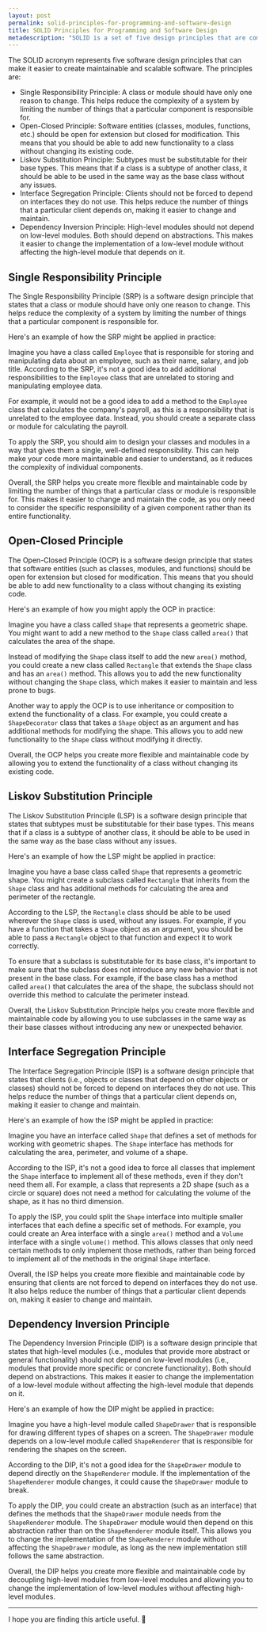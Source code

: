 ```yaml
---
layout: post
permalink: solid-principles-for-programming-and-software-design
title: SOLID Principles for Programming and Software Design
metadescription: "SOLID is a set of five design principles that are commonly used by software developers to improve the design of their code. The acronym SOLID stands for: Single Responsibility Principle, Open-Closed Principle, Liskov Substitution Principle, Interface Segregation Principle, and Dependency Inversion Principle. These principles can help developers create more maintainable, scalable, and flexible software."
---
```


The SOLID acronym represents five software design principles that can make it easier to create maintainable and scalable software. The principles are:

* Single Responsibility Principle: A class or module should have only one reason to change. This helps reduce the complexity of a system by limiting the number of things that a particular component is responsible for.
* Open-Closed Principle: Software entities (classes, modules, functions, etc.) should be open for extension but closed for modification. This means that you should be able to add new functionality to a class without changing its existing code.
* Liskov Substitution Principle: Subtypes must be substitutable for their base types. This means that if a class is a subtype of another class, it should be able to be used in the same way as the base class without any issues.
* Interface Segregation Principle: Clients should not be forced to depend on interfaces they do not use. This helps reduce the number of things that a particular client depends on, making it easier to change and maintain.
* Dependency Inversion Principle: High-level modules should not depend on low-level modules. Both should depend on abstractions. This makes it easier to change the implementation of a low-level module without affecting the high-level module that depends on it.

## Single Responsibility Principle

The Single Responsibility Principle (SRP) is a software design principle that states that a class or module should have only one reason to change. This helps reduce the complexity of a system by limiting the number of things that a particular component is responsible for.

Here's an example of how the SRP might be applied in practice:

Imagine you have a class called `Employee` that is responsible for storing and manipulating data about an employee, such as their name, salary, and job title. According to the SRP, it's not a good idea to add additional responsibilities to the `Employee` class that are unrelated to storing and manipulating employee data.

For example, it would not be a good idea to add a method to the `Employee` class that calculates the company's payroll, as this is a responsibility that is unrelated to the employee data. Instead, you should create a separate class or module for calculating the payroll.

To apply the SRP, you should aim to design your classes and modules in a way that gives them a single, well-defined responsibility. This can help make your code more maintainable and easier to understand, as it reduces the complexity of individual components.

Overall, the SRP helps you create more flexible and maintainable code by limiting the number of things that a particular class or module is responsible for. This makes it easier to change and maintain the code, as you only need to consider the specific responsibility of a given component rather than its entire functionality.

## Open-Closed Principle

The Open-Closed Principle (OCP) is a software design principle that states that software entities (such as classes, modules, and functions) should be open for extension but closed for modification. This means that you should be able to add new functionality to a class without changing its existing code.

Here's an example of how you might apply the OCP in practice:

Imagine you have a class called `Shape` that represents a geometric shape. You might want to add a new method to the `Shape` class called `area()` that calculates the area of the shape.

Instead of modifying the `Shape` class itself to add the new `area()` method, you could create a new class called `Rectangle` that extends the `Shape` class and has an `area()` method. This allows you to add the new functionality without changing the `Shape` class, which makes it easier to maintain and less prone to bugs.

Another way to apply the OCP is to use inheritance or composition to extend the functionality of a class. For example, you could create a `ShapeDecorator` class that takes a `Shape` object as an argument and has additional methods for modifying the shape. This allows you to add new functionality to the `Shape` class without modifying it directly.

Overall, the OCP helps you create more flexible and maintainable code by allowing you to extend the functionality of a class without changing its existing code.

## Liskov Substitution Principle

The Liskov Substitution Principle (LSP) is a software design principle that states that subtypes must be substitutable for their base types. This means that if a class is a subtype of another class, it should be able to be used in the same way as the base class without any issues.

Here's an example of how the LSP might be applied in practice:

Imagine you have a base class called `Shape` that represents a geometric shape. You might create a subclass called `Rectangle` that inherits from the `Shape` class and has additional methods for calculating the area and perimeter of the rectangle.

According to the LSP, the `Rectangle` class should be able to be used wherever the `Shape` class is used, without any issues. For example, if you have a function that takes a `Shape` object as an argument, you should be able to pass a `Rectangle` object to that function and expect it to work correctly.

To ensure that a subclass is substitutable for its base class, it's important to make sure that the subclass does not introduce any new behavior that is not present in the base class. For example, if the base class has a method called `area()` that calculates the area of the shape, the subclass should not override this method to calculate the perimeter instead.

Overall, the Liskov Substitution Principle helps you create more flexible and maintainable code by allowing you to use subclasses in the same way as their base classes without introducing any new or unexpected behavior.

## Interface Segregation Principle

The Interface Segregation Principle (ISP) is a software design principle that states that clients (i.e., objects or classes that depend on other objects or classes) should not be forced to depend on interfaces they do not use. This helps reduce the number of things that a particular client depends on, making it easier to change and maintain.

Here's an example of how the ISP might be applied in practice:

Imagine you have an interface called `Shape` that defines a set of methods for working with geometric shapes. The `Shape` interface has methods for calculating the area, perimeter, and volume of a shape.

According to the ISP, it's not a good idea to force all classes that implement the `Shape` interface to implement all of these methods, even if they don't need them all. For example, a class that represents a 2D shape (such as a circle or square) does not need a method for calculating the volume of the shape, as it has no third dimension.

To apply the ISP, you could split the `Shape` interface into multiple smaller interfaces that each define a specific set of methods. For example, you could create an Area interface with a single `area()` method and a `Volume` interface with a single `volume()` method. This allows classes that only need certain methods to only implement those methods, rather than being forced to implement all of the methods in the original `Shape` interface.

Overall, the ISP helps you create more flexible and maintainable code by ensuring that clients are not forced to depend on interfaces they do not use. It also helps reduce the number of things that a particular client depends on, making it easier to change and maintain.

## Dependency Inversion Principle

The Dependency Inversion Principle (DIP) is a software design principle that states that high-level modules (i.e., modules that provide more abstract or general functionality) should not depend on low-level modules (i.e., modules that provide more specific or concrete functionality). Both should depend on abstractions. This makes it easier to change the implementation of a low-level module without affecting the high-level module that depends on it.

Here's an example of how the DIP might be applied in practice:

Imagine you have a high-level module called `ShapeDrawer` that is responsible for drawing different types of shapes on a screen. The `ShapeDrawer` module depends on a low-level module called `ShapeRenderer` that is responsible for rendering the shapes on the screen.

According to the DIP, it's not a good idea for the `ShapeDrawer` module to depend directly on the `ShapeRenderer` module. If the implementation of the `ShapeRenderer` module changes, it could cause the `ShapeDrawer` module to break.

To apply the DIP, you could create an abstraction (such as an interface) that defines the methods that the `ShapeDrawer` module needs from the `ShapeRenderer` module. The `ShapeDrawer` module would then depend on this abstraction rather than on the `ShapeRenderer` module itself. This allows you to change the implementation of the `ShapeRenderer` module without affecting the `ShapeDrawer` module, as long as the new implementation still follows the same abstraction.

Overall, the DIP helps you create more flexible and maintainable code by decoupling high-level modules from low-level modules and allowing you to change the implementation of low-level modules without affecting high-level modules.

---

I hope you are finding this article useful. 👋
